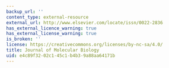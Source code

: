 ```yaml
---
backup_url: ''
content_type: external-resource
external_url: http://www.elsevier.com/locate/issn/0022-2836
has_external_licence_warning: true
has_external_license_warning: true
is_broken: ''
license: https://creativecommons.org/licenses/by-nc-sa/4.0/
title: Journal of Molecular Biology
uid: e4c89f32-02c1-45c1-b4b3-9a88aa64171b
---
```

